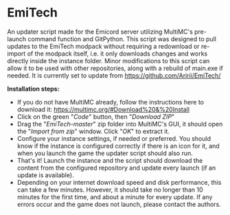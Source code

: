 # EmiTech

An updater script made for the Emicord server utilizing MultiMC's pre-launch command function and GitPython.
This script was designed to pull updates to the EmiTech modpack without requiring a redownload or re-import of the modpack itself, i.e. it only downloads changes and works directly inside the instance folder.
Minor modifications to this script can allow it to be used with other repositories, along with a rebuild of main.exe if needed.
It is currently set to update from https://github.com/Aririi/EmiTech/

**Installation steps:**
- If you do not have MultiMC already, follow the instructions here to download it: https://multimc.org/#Download%20&%20Install
- Click on the green "*Code*" button, then "*Download ZIP*"
- Drag the "*EmiTech-master*" zip folder into MultiMC's GUI, it should open the "*Import from zip*" window. Click "*OK*" to extract it.
- Configure your instance settings, if needed or preferred. You should know if the instance is configured correctly if there is an icon for it, and when you launch the game the updater script should also run.
- That's it! Launch the instance and the script should download the content from the configured repository and update every launch (if an update is available).  
-   Depending on your internet download speed and disk performance, this can take a few minutes. However, it should take no longer than 10 minutes for the first time, and about a minute for every update. If any errors occur and the game does not launch, please contact the authors.

